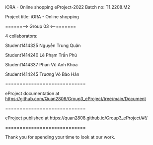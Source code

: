 iORA - Online shopping
eProject-2022 Batch no: T1.2208.M2

Project title: iORA - Online shopping

========> Group 03 <=========

4 collaborators:

Student1414325 Nguyễn Trung Quân

Student1414240 Lê Phạm Trần Phú 

Student1414337 Phan Vũ Anh Khoa

Student1414245 Trương Võ Bảo Hân

============================

eProject documentation at https://github.com/Quan2808/Group3_eProject/tree/main/Document

============================

eProject published at https://quan2808.github.io/Group3_eProject/#!/

============================

Thank you for spending your time to look at our work.
